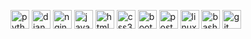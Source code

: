 <p><img src="https://devicons.github.io/devicon/devicon.git/icons/python/python-original.svg" alt="python" width="30" height="30"/> 
<img src="https://devicons.github.io/devicon/devicon.git/icons/django/django-original.svg" alt="django" width="30" height="30"/> 
<img src="https://devicons.github.io/devicon/devicon.git/icons/nginx/nginx-original.svg" alt="nginx" width="30" height="30"/>
<img src="https://devicons.github.io/devicon/devicon.git/icons/javascript/javascript-original.svg" alt="javascript" width="30" height="30"/> 
<img src="https://devicons.github.io/devicon/devicon.git/icons/html5/html5-original-wordmark.svg" alt="html5" width="30" height="30"/> 
<img src="https://devicons.github.io/devicon/devicon.git/icons/css3/css3-original-wordmark.svg" alt="css3" width="30" height="30"/> 
<img src="https://devicons.github.io/devicon/devicon.git/icons/bootstrap/bootstrap-plain.svg" alt="bootstrap" width="30" height="30"/> 
<img src="https://devicons.github.io/devicon/devicon.git/icons/postgresql/postgresql-original-wordmark.svg" alt="postgresql" width="30" height="30"/> 
<img src="https://devicons.github.io/devicon/devicon.git/icons/linux/linux-original.svg" alt="linux" width="30" height="30"/> 
<img src="https://www.vectorlogo.zone/logos/gnu_bash/gnu_bash-icon.svg" alt="bash" width="30" height="30"/> 
<img src="https://www.vectorlogo.zone/logos/git-scm/git-scm-icon.svg" alt="git" width="30" height="30"/> 
</p>
